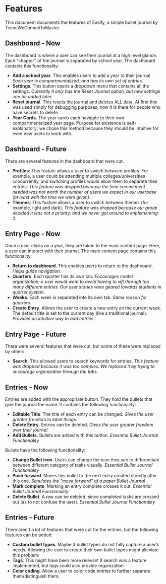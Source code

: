 # Features

This document documents the features of Easify, a simple bullet journal by Team WeCommitToMaster.

## Dashboard - Now
The dashboard is where a user can see their journal at a high level glance. Each "chapter" of the journal is separated by school year. The dashboard contains this functionality:

* **Add a school year**. This enables users to add a year to their journal. *Each year is compartmentalized, and has its own set of entries.*
* **Settings**. This button opens a dropdown menu that contains all the settings. *Currently it only has the Reset Journal option, but new settings can be added later.*
* **Reset journal**. This resets the journal and deletes ALL data. At first this was used simply for debugging purposes, now it is there for people who have secrets to delete.
* **Year Cards**. The year cards each navigate to their own compartmentalized year page. Purpose for existence is self-explanatory; we chose this method because they should be intuitive for even new users to work with.

## Dashboard - Future
There are several features in the dashboard that were cut.
* **Profiles**: This feature allows a user to switch between profiles. For example, a user could be attending multiple colleges/universities concurrently, and switching profiles would allow them to separate their entries. *This feature was dropped because the time commitment needed was not worth the number of users we expect in our userbase (at least with the time we were given).*
* **Themes**: This feature allows a user to switch between themes (for example, light and dark). *This feature was dropped because our group decided it was not a priority, and we never got around to implementing it.*

## Entry Page - Now
Once a user clicks on a year, they are taken to the main content page. Here, a user can interact with their journal. The main content page contains this functionality:

* **Return to dashboard**. This enables users to return to the dashboard. *Helps guide navigation.*
* **Quarters**. Each quarter has its own tab. *Encourages neater organization; a user would want to avoid having to sift through too many different entries. Our user stories were geared towards students in quarter system.*
* **Weeks**. Each week is separated into its own tab. *Same reason for quarters.*
* **Create Entry**. Allows the user to create a new entry on the current week. The default title is set to the current day (like a traditional journal). *Provides an intuitive way to add entries.*

## Entry Page - Future
There were several features that were cut, but some of these were replaced by others.
* **Search**. This allowed users to search keywords for entries. *This feature was dropped because it was too complex. We replaced it by trying to encourage organization through the tabs.*

## Entries - Now
Entries are added with the appropriate button. They hold the bullets that give the journal the name. It contains the following functionality:
* **Editable Title**. The title of each entry can be changed. *Gives the user greater freedom to label things.*
* **Delete Entry**. Entries can be deleted. *Gives the user greater freedom over their journal.*
* **Add Bullets**. Bullets are added with this button. *Essential Bullet Journal Functionality*

Bullets have the following functionality:
* **Change Bullet Icon**. Users can change the icon they see to differentiate between different category of tasks visually. *Essential Bullet Journal Functionality*
* **Push forward**. Moves this bullet to the next entry created directly after this one. *Simulates the "move forward" of a paper Bullet Journal*
* **Mark complete**. Marking an entry complete crosses it out. *Essential Bullet Journal Functionality*
* **Delete Bullet**. A row can be deleted, since completed tasks are crossed out (as to not confuse the user). *Essential Bullet Journal Functionality*

## Entries - Future
There aren't a lot of features that were cut for the entries, but the following features can be added: 
* **Custom bullet types**. Maybe 3 bullet types do not fully capture a user's needs. Allowing the user to create their own bullet types might alleviate this problem.
* **Tags**. This might have been more relevant if search was a feature implemented, but tags could also provide organization.
* **Color coding**. Allow a user to color code entries to further separate them/distinguish them.